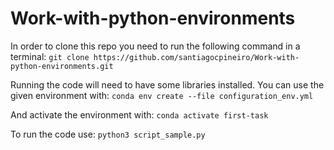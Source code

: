 # Work-with-python-environments

In order to clone this repo you need to run the following command in a terminal:
```git clone https://github.com/santiagocpineiro/Work-with-python-environments.git```

Running the code will need to have some libraries installed. You can use the given environment with:
```conda env create --file configuration_env.yml```

And activate the environment with:
```conda activate first-task```

To run the code use:
```python3 script_sample.py```

